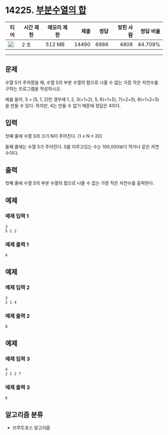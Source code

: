 # 14225. [부분수열의 합](https://www.acmicpc.net/problem/14225)

| 티어 | 시간 제한 | 메모리 제한 | 제출 | 정답 | 맞힌 사람 | 정답 비율 |
|---|---|---|---:|---:|---:|---:|
| <img src="https://static.solved.ac/tier_small/10.svg" width="20px" /> | 2 초 | 512 MB | 14490 | 6986 | 4808 | 44.709% |

---

## 문제

수열 S가 주어졌을 때, 수열 S의 부분 수열의 합으로 나올 수 없는 가장 작은 자연수를 구하는 프로그램을 작성하시오.

예를 들어, S = [5, 1, 2]인 경우에 1, 2, 3(=1+2), 5, 6(=1+5), 7(=2+5), 8(=1+2+5)을 만들 수 있다. 하지만, 4는 만들 수 없기 때문에 정답은 4이다.

## 입력

첫째 줄에 수열 S의 크기 N이 주어진다. (1 ≤ N ≤ 20)

둘째 줄에는 수열 S가 주어진다. S를 이루고있는 수는 100,000보다 작거나 같은 자연수이다.

## 출력

첫째 줄에 수열 S의 부분 수열의 합으로 나올 수 없는 가장 작은 자연수를 출력한다.

## 예제

### 예제 입력 1

```
3
5 1 2
```

### 예제 출력 1

```
4
```

## 예제

### 예제 입력 2

```
3
2 1 4
```

### 예제 출력 2

```
8
```

## 예제

### 예제 입력 3

```
4
2 1 2 7
```

### 예제 출력 3

```
6
```

## 알고리즘 분류

- 브루트포스 알고리즘

